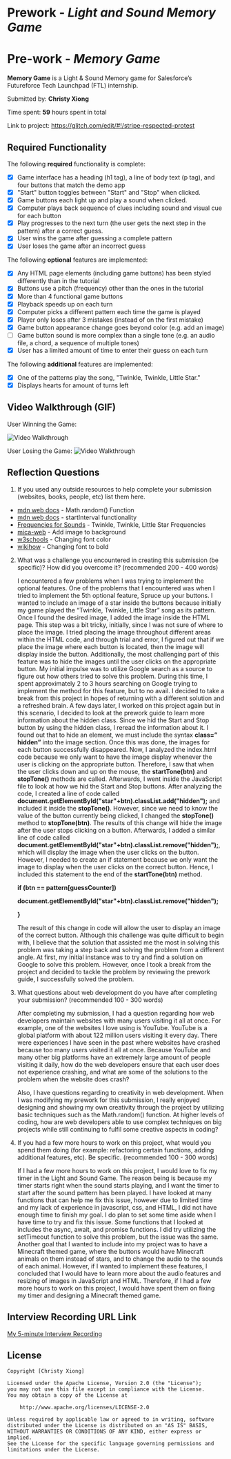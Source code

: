 # Prework - _Light and Sound Memory Game_

# Pre-work - _Memory Game_

**Memory Game** is a Light & Sound Memory game for Salesforce’s Futureforce Tech Launchpad (FTL) internship.

Submitted by: **Christy Xiong**

Time spent: **59** hours spent in total

Link to project: https://glitch.com/edit/#!/stripe-respected-protest

## Required Functionality

The following **required** functionality is complete:

- [x] Game interface has a heading (h1 tag), a line of body text (p tag), and four buttons that match the demo app
- [x] "Start" button toggles between "Start" and "Stop" when clicked.
- [x] Game buttons each light up and play a sound when clicked.
- [x] Computer plays back sequence of clues including sound and visual cue for each button
- [x] Play progresses to the next turn (the user gets the next step in the pattern) after a correct guess.
- [x] User wins the game after guessing a complete pattern
- [x] User loses the game after an incorrect guess

The following **optional** features are implemented:

- [x] Any HTML page elements (including game buttons) has been styled differently than in the tutorial
- [x] Buttons use a pitch (frequency) other than the ones in the tutorial
- [x] More than 4 functional game buttons
- [x] Playback speeds up on each turn
- [x] Computer picks a different pattern each time the game is played
- [x] Player only loses after 3 mistakes (instead of on the first mistake)
- [x] Game button appearance change goes beyond color (e.g. add an image)
- [ ] Game button sound is more complex than a single tone (e.g. an audio file, a chord, a sequence of multiple tones)
- [x] User has a limited amount of time to enter their guess on each turn

The following **additional** features are implemented:

- [x] One of the patterns play the song, "Twinkle, Twinkle, Little Star."
- [x] Displays hearts for amount of turns left

## Video Walkthrough (GIF)

User Winning the Game:

<img src='walkthrough_win.gif' title='Video Walkthrough' width='' alt='Video Walkthrough' />

User Losing the Game:
<img src='walkthrough_lose.gif' title='Video Walkthrough' width='' alt='Video Walkthrough' />

## Reflection Questions

1. If you used any outside resources to help complete your submission (websites, books, people, etc) list them here.

  - [mdn web docs](https://developer.mozilla.org/e-US/docs/web/javascript/reference/global_objects/math/random) - Math.random() Function
  - [mdn web docs](https://developer.mozilla.org/en-US/docs/Web/API/setInterval) - startInterval functionality
  - [Frequencies for Sounds](https://mrs-o-c.com/Finch/soundFrequencies.html) - Twinkle, Twinkle, Little Star Frequencies 
  - [mica-web](https://mica-web.github.io/learn/workflows/add-img-glitch) - Add image to background
  - [w3schools](https://www.w3schools.com/css/css_text.asp) - Changing font color
  - [wikihow](https://www.wikihow.com/Change-the-Button-Color-in-HTML) - Changing font to bold
    
2. What was a challenge you encountered in creating this submission (be specific)? How did you overcome it? (recommended 200 - 400 words)

   I encountered a few problems when I was trying to implement the optional features. One of the problems that I encountered was when I tried to implement the 5th optional feature, Spruce up your buttons. I wanted to include an image of a star inside the buttons because initially my game played the “Twinkle, Twinkle, Little Star” song as its pattern. Once I found the desired image, I added the image inside the HTML page. This step was a bit tricky, initially, since I was not sure of where to place the image. I tried placing the image throughout different areas within the HTML code, and through trial and error, I figured out that if we place the image where each button is located, then the image will display inside the button. Additionally, the most challenging part of this feature was to hide the images until the user clicks on the appropriate button. My initial impulse was to utilize Google search as a source to figure out how others tried to solve this problem. During this time, I spent approximately 2 to 3 hours searching on Google trying to implement the method for this feature, but to no avail. I decided to take a break from this project in hopes of returning with a different solution and a refreshed brain. A few days later, I worked on this project again but in this scenario, I decided to look at the prework guide to learn more information about the hidden class. Since we hid the Start and Stop button by using the hidden class, I reread the information about it. I found out that to hide an element, we must include the syntax **class=” hidden”** into the image section. Once this was done, the images for each button successfully disappeared. Now, I analyzed the index.html code because we only want to have the image display whenever the user is clicking on the appropriate button. Therefore, I saw that when the user clicks down and up on the mouse, the **startTone(btn)** and **stopTone()** methods are called. Afterwards, I went inside the JavaScript file to look at how we hid the Start and Stop buttons. After analyzing the code, I created a line of code called **document.getElementById("star"+btn).classList.add("hidden");** and included it inside the **stopTone()**. However, since we need to know the value of the button currently being clicked, I changed the **stopTone()** method to **stopTone(btn)**. The results of this change will hide the image after the user stops clicking on a button. Afterwards, I added a similar line of code called **document.getElementById("star"+btn).classList.remove("hidden");**, which will display the image when the user clicks on the button. However, I needed to create an if statement because we only want the image to display when the user clicks on the correct button. Hence, I included this statement to the end of the **startTone(btn)** method.

   **if (btn == pattern[guessCounter])**

   **document.getElementById("star"+btn).classList.remove("hidden");**

   **}**

   The result of this change in code will allow the user to display an image of the correct button.
   Although this challenge was quite difficult to begin with, I believe that the solution that assisted me the most in solving this problem was taking a step back and solving the problem from a different angle. At first, my initial instance was to try and find a solution on Google to solve this problem. However, once I took a break from the project and decided to tackle the problem by reviewing the prework guide, I successfully solved the problem.

3. What questions about web development do you have after completing your submission? (recommended 100 - 300 words)

   After completing my submission, I had a question regarding how web developers maintain websites with many users visiting it all at once. For example, one of the websites I love using is YouTube. YouTube is a global platform with about 122 million users visiting it every day. There were experiences I have seen in the past where websites have crashed because too many users visited it all at once. Because YouTube and many other big platforms have an extremely large amount of people visiting it daily, how do the web developers ensure that each user does not experience crashing, and what are some of the solutions to the problem when the website does crash?

   Also, I have questions regarding to creativity in web development. When I was modifying my prework for this submission, I really enjoyed designing and showing my own creativity through the project by utilizing basic techniques such as the Math.random() function. At higher levels of coding, how are web developers able to use complex techniques on big projects while still continuing to fulfil some creative aspects in coding?

4. If you had a few more hours to work on this project, what would you spend them doing (for example: refactoring certain functions, adding additional features, etc). Be specific. (recommended 100 - 300 words)

   If I had a few more hours to work on this project, I would love to fix my timer in the Light and Sound Game. The reason being is because my timer starts right when the sound starts playing, and I want the timer to start after the sound pattern has been played. I have looked at many functions that can help me fix this issue, however due to limited time and my lack of experience in javascript, css, and HTML, I did not have enough time to finish my goal. I do plan to set some time aside when I have time to try and fix this issue. Some functions that I looked at includes the async, await, and promise functions. I did try utilizing the setTimeout function to solve this problem, but the issue was the same. Another goal that I wanted to include into my project was to have a Minecraft themed game, where the buttons would have Minecraft animals on them instead of stars, and to change the audio to the sounds of each animal. However, if I wanted to implement these features, I concluded that I would have to learn more about the audio features and resizing of images in JavaScript and HTML. Therefore, if I had a few more hours to work on this project, I would have spent them on fixing my timer and designing a Minecraft themed game. 

## Interview Recording URL Link

[My 5-minute Interview Recording](https://youtu.be/Celv9QzkcJE)

## License

    Copyright [Christy Xiong]

    Licensed under the Apache License, Version 2.0 (the "License");
    you may not use this file except in compliance with the License.
    You may obtain a copy of the License at

        http://www.apache.org/licenses/LICENSE-2.0

    Unless required by applicable law or agreed to in writing, software
    distributed under the License is distributed on an "AS IS" BASIS,
    WITHOUT WARRANTIES OR CONDITIONS OF ANY KIND, either express or implied.
    See the License for the specific language governing permissions and
    limitations under the License.
